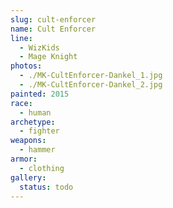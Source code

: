 ```yaml
---
slug: cult-enforcer
name: Cult Enforcer
line:
  - WizKids
  - Mage Knight
photos:
  - ./MK-CultEnforcer-Dankel_1.jpg
  - ./MK-CultEnforcer-Dankel_2.jpg
painted: 2015
race:
  - human
archetype:
  - fighter
weapons:
  - hammer
armor:
  - clothing
gallery:
  status: todo
---
```

